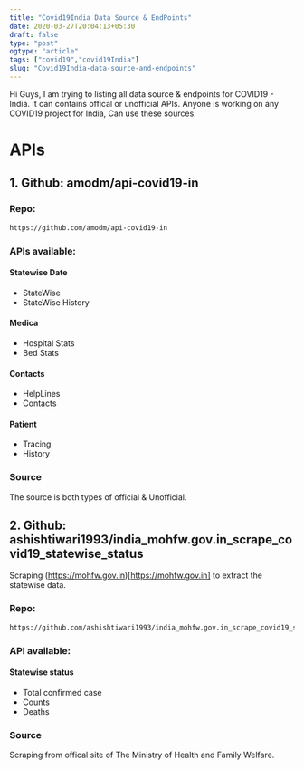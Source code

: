 ```yaml
---
title: "Covid19India Data Source & EndPoints"
date: 2020-03-27T20:04:13+05:30
draft: false
type: "post"
ogtype: "article"
tags: ["covid19","covid19India"]
slug: "Covid19India-data-source-and-endpoints"
---
```


Hi Guys, I am trying to listing all data source & endpoints for COVID19 - India. It can contains offical or unofficial APIs. Anyone is working on any COVID19 project for India, Can use these sources. 

# APIs

## 1. Github: amodm/api-covid19-in

### Repo:
```sh
https://github.com/amodm/api-covid19-in
```

### APIs available:

#### Statewise Date

* StateWise
* StateWise History

#### Medica

* Hospital Stats
* Bed Stats

#### Contacts

* HelpLines
* Contacts

#### Patient

* Tracing
* History

### Source

The source is both types of official & Unofficial.

## 2. Github: ashishtiwari1993/india_mohfw.gov.in_scrape_covid19_statewise_status

Scraping (https://mohfw.gov.in)[https://mohfw.gov.in] to extract the statewise data.

### Repo:

```sh
https://github.com/ashishtiwari1993/india_mohfw.gov.in_scrape_covid19_statewise_status
```

### API available:

#### Statewise status

* Total confirmed case
* Counts 
* Deaths

### Source

Scraping from offical site of The Ministry of Health and Family Welfare.
